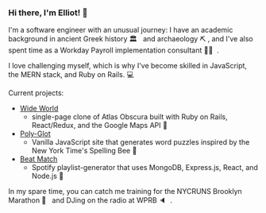 ### Hi there, I'm Elliot! 👋

I'm a software engineer with an unusual journey: I have an academic background in ancient Greek history 🏛️ &nbsp; and archaeology ⛏️&nbsp;, and I've also spent time as a Workday Payroll implementation consultant 👨‍💼 &nbsp;.

I love challenging myself, which is why I've become skilled in JavaScript, the MERN stack, and Ruby on Rails. 💻 &nbsp;

Current projects:
* [Wide World](https://github.com/elliot-wilson/WideWorld)
    * single-page clone of Atlas Obscura built with Ruby on Rails, React/Redux, and the Google Maps API 🧭 &nbsp;
* [Poly-Glot](https://github.com/elliot-wilson/poly-glot)
    * Vanilla JavaScript site that generates word puzzles inspired by the New York Time's Spelling Bee 🐝 &nbsp;
* [Beat Match](https://github.com/FarzamA/BeatMatch)
    * Spotify playlist-generator that uses MongoDB, Express.js, React, and Node.js 🎵 &nbsp;

In my spare time, you can catch me training for the NYCRUNS Brooklyn Marathon 🏃 &nbsp; and DJing on the radio at WPRB 🔈 &nbsp;.

<!--
**elliot-wilson/elliot-wilson** is a ✨ _special_ ✨ repository because its `README.md` (this file) appears on your GitHub profile.

Here are some ideas to get you started:

- 🔭 I’m currently working on ...
- 🌱 I’m currently learning ...
- 👯 I’m looking to collaborate on ...
- 🤔 I’m looking for help with ...
- 💬 Ask me about ...
- 📫 How to reach me: ...
- 😄 Pronouns: ...
- ⚡ Fun fact: ...
-->
